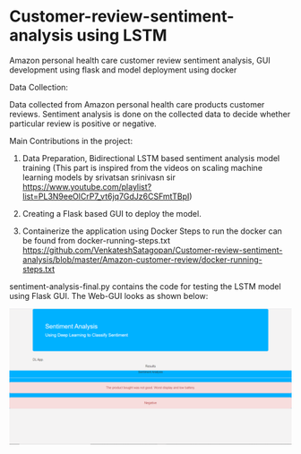 # Customer-review-sentiment-analysis using LSTM
Amazon personal health care customer review sentiment analysis, GUI development using flask and model deployment using docker

Data Collection:

Data collected from Amazon personal health care products customer reviews. Sentiment analysis is done on the collected data to decide whether particular review is positive or negative.

Main Contributions in the project:

1. Data Preparation, Bidirectional LSTM based sentiment analysis model training (This part is inspired from the videos on scaling machine learning models by srivatsan srinivasn sir https://www.youtube.com/playlist?list=PL3N9eeOlCrP7_vt6jq7GdJz6CSFmtTBpI) 

2. Creating a Flask based GUI to deploy the model.

3. Containerize the application using Docker 
Steps to run the docker can be found from docker-running-steps.txt
https://github.com/VenkateshSatagopan/Customer-review-sentiment-analysis/blob/master/Amazon-customer-review/docker-running-steps.txt

sentiment-analysis-final.py contains the code for testing the LSTM model using Flask GUI. The Web-GUI looks as shown below:

![Sentiment analyser GUI](https://github.com/VenkateshSatagopan/Customer-review-sentiment-analysis/blob/master/Amazon-customer-review/Final-page.PNG)






